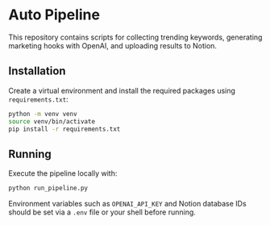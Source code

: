 # Auto Pipeline

This repository contains scripts for collecting trending keywords, generating marketing hooks with OpenAI, and uploading results to Notion.

## Installation

Create a virtual environment and install the required packages using `requirements.txt`:

```bash
python -m venv venv
source venv/bin/activate
pip install -r requirements.txt
```

## Running

Execute the pipeline locally with:

```bash
python run_pipeline.py
```

Environment variables such as `OPENAI_API_KEY` and Notion database IDs should be set via a `.env` file or your shell before running.

